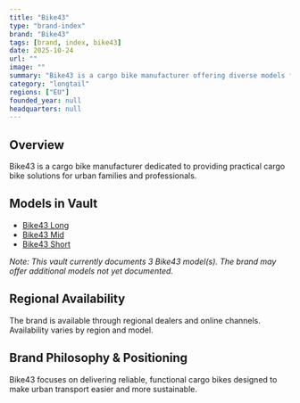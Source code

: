 ```yaml
---
title: "Bike43"
type: "brand-index"
brand: "Bike43"
tags: [brand, index, bike43]
date: 2025-10-24
url: ""
image: ""
summary: "Bike43 is a cargo bike manufacturer offering diverse models for families and professionals."
category: "longtail"
regions: ["EU"]
founded_year: null
headquarters: null
---
```


## Overview

Bike43 is a cargo bike manufacturer dedicated to providing practical cargo bike solutions for urban families and professionals.

## Models in Vault

- [Bike43 Long](long.md)
- [Bike43 Mid](mid.md)
- [Bike43 Short](short.md)

_Note: This vault currently documents 3 Bike43 model(s). The brand may offer additional models not yet documented._

## Regional Availability

The brand is available through regional dealers and online channels. Availability varies by region and model.

## Brand Philosophy & Positioning

Bike43 focuses on delivering reliable, functional cargo bikes designed to make urban transport easier and more sustainable.
